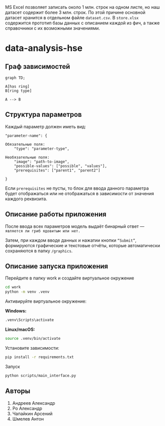 MS Excel позволяет записать около 1 млн. строк на одном листе, но наш датасет содержит более 3 млн. строк. По этой причине основной датасет хранится в отдельном файле `dataset.csv`. В `store.xlsx` содержится прототип базы данных с описанием каждой из фич, а также справочники с их возможными значениями.

# data-analysis-hse

## Граф зависимостей

```mermaid
graph TD;

A[has ring]
B[ring type]

A --> B
```

## Структура параметров

Каждый параметр должен иметь вид:

```
"parameter-name": {

Обязательные поля:
    "type": "parameter-type",

Необязательные поля:
    "image": "path-to-image",
    "possible-values": ["possible", "values"],
    "prerequisites": ["parent1", "parent2"]

}
```

Если `prerequisites` не пусты, то блок для ввода данного параметра
будет отображаться или не отображаться в зависимости от значения каждого
реквизита.

## Описание работы приложения

После ввода всех параметров модель выдаёт бинарный ответ — `является ли гриб ядовитым или нет.`

Затем, при каждом вводе данных и нажатии кнопки `“Submit”`, формируются графические и текстовые отчёты, которые автоматически сохраняются в папку `/graphics`.

## Описание запуска приложения

Перейдите в папку work и создайте виртуальное окружение

```bash
cd work
python -m venv .venv
```

Активируйте виртуальное окружение:

**Windows:**

```bash
.venv\Scripts\activate
```

**Linux/macOS:**

```bash
source .venv/bin/activate
```

Установите зависимости:

```bash
pip install -r requirements.txt
```

Запуск

```bash
python scripts/main_interface.py
```

## Авторы

1. Андреев Александр
2. Ро Александр
3. Чапайкин Арсений
4. Шмелев Антон
